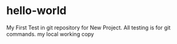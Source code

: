 # hello-world
My First Test in git repository for New Project.
All testing is for git commands.
my local working copy